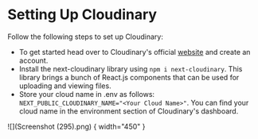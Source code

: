 # Setting Up Cloudinary

Follow the following steps to set up Cloudinary:

- To get started head over to Cloudinary's official [website](https://cloudinary.com/) and create an account.
- Install the next-cloudinary library using `npm i next-cloudinary`. This library brings a bunch of React.js components that can be used for uploading and viewing files. 
- Store your cloud name in .env as follows: `NEXT_PUBLIC_CLOUDINARY_NAME="<Your Cloud Name>"`. You can find your cloud name in the environment section of Cloudinary's dashboard.

![](Screenshot (295).png) { width="450" }